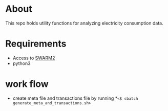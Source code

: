 # About
This repo holds utility functions for analyzing electricity consumption data.

# Requirements
* Access to [SWARM2](https://people.cs.umass.edu/~swarm/index.php?n=Main.NewSwarmDoc)
* python3
# work flow
* create meta file and transactions file by running
  *`<$ sbatch generate_meta_and_transactions.sh>`
